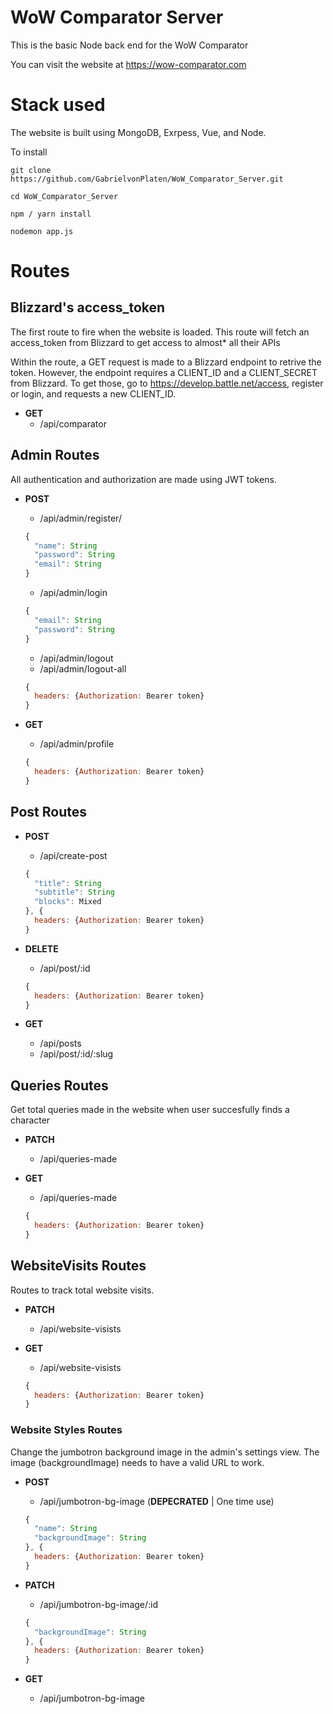 # WoW Comparator Server
This is the basic Node back end for the WoW Comparator

You can visit the website at https://wow-comparator.com

# Stack used
The website is built using MongoDB, Exrpess, Vue, and Node.

To install
```
git clone https://github.com/GabrielvonPlaten/WoW_Comparator_Server.git

cd WoW_Comparator_Server

npm / yarn install

nodemon app.js
```

# Routes
## Blizzard's access_token
The first route to fire when the website is loaded. This route will fetch an access_token from Blizzard to get access to almost* all their APIs

Within the route, a GET request is made to a Blizzard endpoint to retrive the token. However, the endpoint requires a CLIENT_ID and a CLIENT_SECRET from Blizzard. To get those, go to https://develop.battle.net/access, register or login, and requests a new CLIENT_ID.

* **GET**
  * /api/comparator

## Admin Routes

All authentication and authorization are made using JWT tokens. 

* **POST** 
  * /api/admin/register/
  ```javascript
  {
    "name": String
    "password": String
    "email": String
  }
  ```
  * /api/admin/login
  ```javascript
  {
    "email": String
    "password": String 
  }
  ```
  * /api/admin/logout
  * /api/admin/logout-all
  ```javascript
  {
    headers: {Authorization: Bearer token}
  }
  ```


* **GET** 
  * /api/admin/profile
  ```javascript
  {
    headers: {Authorization: Bearer token}
  }
  ```

## Post Routes

* **POST** 
  * /api/create-post
  ```javascript
  {
    "title": String
    "subtitle": String
    "blocks": Mixed
  }, {
    headers: {Authorization: Bearer token}
  }
  ```

* **DELETE** 
  * /api/post/:id
  ```javascript
  {
    headers: {Authorization: Bearer token}
  }
  ```

* **GET** 
  * /api/posts
  * /api/post/:id/:slug

## Queries Routes
Get total queries made in the website when user succesfully finds a character

* **PATCH** 
  * /api/queries-made

* **GET** 
  * /api/queries-made

  ```javascript
  {
    headers: {Authorization: Bearer token}
  }
  ```

## WebsiteVisits Routes
Routes to track total website visits.

* **PATCH** 
  * /api/website-visists

* **GET** 
  * /api/website-visists
  ```javascript
  {
    headers: {Authorization: Bearer token}
  }
  ```

### Website Styles Routes
Change the jumbotron background image in the admin's settings view. The image (backgroundImage) needs to have a valid URL to work.

* **POST** 
  * /api/jumbotron-bg-image (**DEPECRATED** | One time use)
  ```javascript
  {
    "name": String
    "backgroundImage": String
  }, {
    headers: {Authorization: Bearer token}
  }
  ```

* **PATCH** 
  * /api/jumbotron-bg-image/:id
  ```javascript
  {
    "backgroundImage": String
  }, {
    headers: {Authorization: Bearer token}
  }
  ```

* **GET** 
  * /api/jumbotron-bg-image

